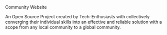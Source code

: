 Community Website

An Open Source Project created by Tech-Enthusiasts with collectively converging their individual skills into an effective and reliable solution with a scope from any local community to a global community.
